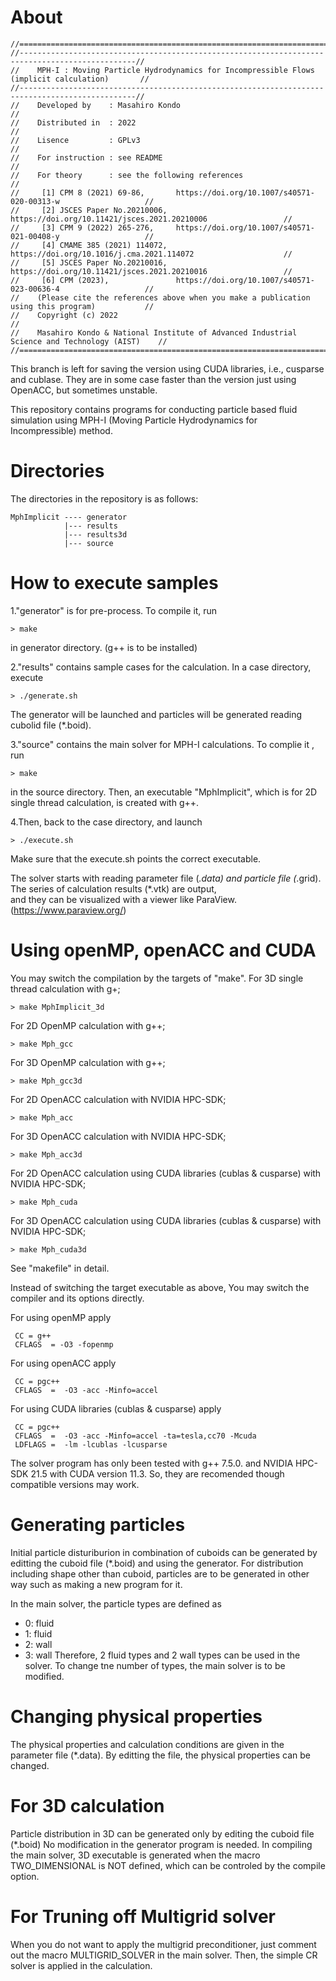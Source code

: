 # About

```
//================================================================================================//
//------------------------------------------------------------------------------------------------//
//    MPH-I : Moving Particle Hydrodynamics for Incompressible Flows (implicit calculation)       //
//------------------------------------------------------------------------------------------------//
//    Developed by    : Masahiro Kondo                                                            //
//    Distributed in  : 2022                                                                      //
//    Lisence         : GPLv3                                                                     //
//    For instruction : see README                                                                //
//    For theory      : see the following references                                              //
//     [1] CPM 8 (2021) 69-86,       https://doi.org/10.1007/s40571-020-00313-w                   //
//     [2] JSCES Paper No.20210006,  https://doi.org/10.11421/jsces.2021.20210006                 //
//     [3] CPM 9 (2022) 265-276,     https://doi.org/10.1007/s40571-021-00408-y                   //
//     [4] CMAME 385 (2021) 114072,  https://doi.org/10.1016/j.cma.2021.114072                    //
//     [5] JSCES Paper No.20210016,  https://doi.org/10.11421/jsces.2021.20210016                 //
//     [6] CPM (2023),               https://doi.org/10.1007/s40571-023-00636-4                   //
//    (Please cite the references above when you make a publication using this program)           //
//    Copyright (c) 2022                                                                          //
//    Masahiro Kondo & National Institute of Advanced Industrial Science and Technology (AIST)    //
//================================================================================================//
```
This branch is left for saving the version using CUDA libraries, i.e., cusparse and cublase. 
They are in some case faster than the version just using OpenACC, but sometimes unstable. 

This repository contains programs for conducting particle based fluid simulation
using MPH-I (Moving Particle Hydrodynamics for Incompressible) method. 


# Directories
The directories in the repository is as follows:  

```
MphImplicit ---- generator
            |--- results
            |--- results3d
            |--- source

```        

# How to execute samples

1."generator" is for pre-process. To compile it, run
```
> make 
```
in generator directory. (g++ is to be installed)

2."results" contains sample cases for the calculation. 
In a case directory, execute

```
> ./generate.sh
```

The generator will be launched and particles will be generated
reading cubolid file (*.boid).

3."source" contains the main solver for MPH-I calculations. 
To complie it , run

```
> make 
```
in the source directory. Then, an executable "MphImplicit", 
which is for 2D single thread calculation, is created with g++. 

4.Then, back to the case directory, and launch

```
> ./execute.sh
```
Make sure that the execute.sh points the correct executable. 

The solver starts with reading parameter file (*.data) 
and particle file (*.grid). 
The series of calculation results (*.vtk) are output,  
and they can be visualized with a viewer like ParaView. 
(https://www.paraview.org/)


# Using openMP, openACC and CUDA
You may switch the compilation by the targets of "make".
For 3D single thread calculation with g+;
```
> make MphImplicit_3d
``` 
For 2D OpenMP calculation with g++;
```
> make Mph_gcc
``` 
For 3D OpenMP calculation with g++; 
```
> make Mph_gcc3d
``` 
For 2D OpenACC calculation with NVIDIA HPC-SDK;
```
> make Mph_acc
``` 
For 3D OpenACC calculation with NVIDIA HPC-SDK;
```
> make Mph_acc3d
``` 
For 2D OpenACC calculation using CUDA libraries (cublas & cusparse) with NVIDIA HPC-SDK; 
```
> make Mph_cuda
``` 
For 3D OpenACC calculation using CUDA libraries (cublas & cusparse) with NVIDIA HPC-SDK;
```
> make Mph_cuda3d
``` 
See "makefile" in detail. 

Instead of switching the target executable as above, 
You may switch the compiler and its options directly. 

For using openMP apply
```
 CC = g++
 CFLAGS  = -O3 -fopenmp 
```
For using openACC apply
```
 CC = pgc++
 CFLAGS  =  -O3 -acc -Minfo=accel  
```

For using CUDA libraries (cublas & cusparse) apply
```
 CC = pgc++
 CFLAGS  =  -O3 -acc -Minfo=accel -ta=tesla,cc70 -Mcuda
 LDFLAGS =  -lm -lcublas -lcusparse
```
 
The solver program has only been tested with 
   g++ 7.5.0.   and   NVIDIA HPC-SDK 21.5 with CUDA version 11.3.
So, they are recomended though compatible versions may work. 


# Generating particles 
Initial particle disturiburion in combination of cuboids 
can be generated by editting the cuboid file (*.boid) and using the generator. 
For distribution including shape other than cuboid, particles 
are to be generated in other way such as making a new program for it.   
  
In the main solver, the particle types are defined as
- 0: fluid 
- 1: fluid
- 2: wall
- 3: wall
Therefore, 2 fluid types and 2 wall types can be used in the solver. 
To change tne number of types, the main solver is to be modified. 

# Changing physical properties 
The physical properties and calculation conditions are given in 
the parameter file (*.data). By editting the file, the physical 
properties can be changed. 


# For 3D calculation 
Particle distribution in 3D can be generated only by editing the 
cuboid file (*.boid) No modification in the generator program is needed. 
In compiling the main solver, 3D executable is generated 
when the macro TWO_DIMENSIONAL is NOT defined, 
which can be controled by the compile option.   
  

# For Truning off Multigrid solver
When you do not want to apply the multigrid preconditioner, 
just comment out the macro MULTIGRID_SOLVER in the main solver. 
Then, the simple CR solver is applied in the calculation.  



